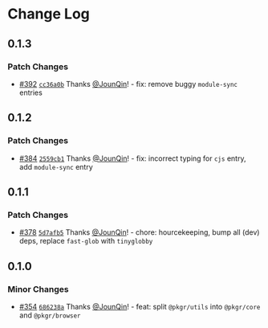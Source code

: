 # Change Log

## 0.1.3

### Patch Changes

- [#392](https://github.com/un-ts/pkgr/pull/392) [`cc36a0b`](https://github.com/un-ts/pkgr/commit/cc36a0b3c03fe880676f356be440a5ebca9b93d6) Thanks [@JounQin](https://github.com/JounQin)! - fix: remove buggy `module-sync` entries

## 0.1.2

### Patch Changes

- [#384](https://github.com/un-ts/pkgr/pull/384) [`2559cb1`](https://github.com/un-ts/pkgr/commit/2559cb1b9a751d59722480e028c1963f076c019d) Thanks [@JounQin](https://github.com/JounQin)! - fix: incorrect typing for `cjs` entry, add `module-sync` entry

## 0.1.1

### Patch Changes

- [#378](https://github.com/un-ts/pkgr/pull/378) [`5d7afb5`](https://github.com/un-ts/pkgr/commit/5d7afb5135484ab079ccbdf0bd992016ac997862) Thanks [@JounQin](https://github.com/JounQin)! - chore: hourcekeeping, bump all (dev) deps, replace `fast-glob` with `tinyglobby`

## 0.1.0

### Minor Changes

- [#354](https://github.com/un-ts/pkgr/pull/354) [`686238a`](https://github.com/un-ts/pkgr/commit/686238a3993649f8bfab6ac4e7f5ef22d547aa5a) Thanks [@JounQin](https://github.com/JounQin)! - feat: split `@pkgr/utils` into `@pkgr/core` and `@pkgr/browser`
